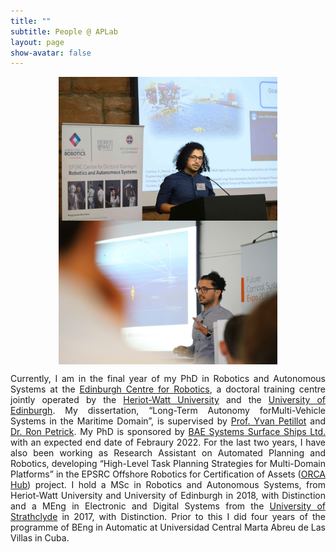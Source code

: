 ```yaml
---
title: ""
subtitle: People @ APLab
layout: page
show-avatar: false
---
```


<p align="center"> <img src="/img/1.jpeg" align="center" width="350" height="230">  <img src="/img/0.jpeg" align="center" width="350" height="230"> </p>

<p align="justify">
Currently, I am in the final year of my PhD in Robotics and Autonomous Systems at the <a href="https://www.edinburgh-robotics.org/" style="float: ;">Edinburgh Centre for Robotics</a>, a doctoral training centre jointly operated by the <a href="https://www.hw.ac.uk/" style="float: ;">Heriot-Watt University</a> and the <a href="https://www.ed.ac.uk/informatics" style="float: ;">University of Edinburgh</a>.  My dissertation, “Long-Term Autonomy forMulti-Vehicle Systems in the Maritime Domain”, is supervised by <a href="https://researchportal.hw.ac.uk/en/persons/yvan-petillot" style="float: ;">Prof. Yvan Petillot</a> and <a href="http://homepages.inf.ed.ac.uk/rpetrick/" style="float: ;">Dr. Ron Petrick</a>. My PhD is sponsored by <a href="https://www.baesystems.com/en/our-company/our-businesses/maritime" style="float: ;">BAE Systems Surface Ships Ltd.</a>  with an expected end date of Febraury 2022. For the last two years, I have also been working as Research Assistant on Automated Planning and Robotics, developing “High-Level Task Planning Strategies for Multi-Domain Platforms” in the EPSRC Offshore Robotics for Certification of Assets (<a href="https://orcahub.org/" style="float: ;">ORCA Hub</a>) project. I hold a MSc in Robotics and Autonomous Systems, from Heriot-Watt University and University of Edinburgh in 2018, with Distinction and a MEng in Electronic and Digital Systems from the <a href="https://www.strath.ac.uk/" style="float: ;">University of Strathclyde</a> in 2017, with Distinction. Prior to this I did four years of the programme of BEng in Automatic at Universidad Central Marta Abreu de Las Villas in Cuba. 
</p>



